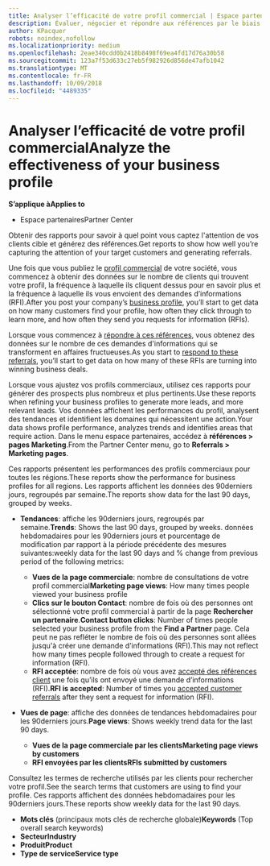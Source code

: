 ```yaml
---
title: Analyser l’efficacité de votre profil commercial | Espace partenaires
description: Évaluer, négocier et répondre aux références par le biais de l'Espace partenaires.
author: KPacquer
robots: noindex,nofollow
ms.localizationpriority: medium
ms.openlocfilehash: 2eae340cdd0b2418b8498f69ea4fd17d76a30b58
ms.sourcegitcommit: 123a7f53d633c27eb5f982926d856de47afb1042
ms.translationtype: MT
ms.contentlocale: fr-FR
ms.lasthandoff: 10/09/2018
ms.locfileid: "4489335"
---
```

# <a name="analyze-the-effectiveness-of-your-business-profile"></a><span data-ttu-id="dadb8-103">Analyser l’efficacité de votre profil commercial</span><span class="sxs-lookup"><span data-stu-id="dadb8-103">Analyze the effectiveness of your business profile</span></span>
<!-- 
https://go.microsoft.com/fwlink/?linkid=849120
-->

**<span data-ttu-id="dadb8-104">S’applique à</span><span class="sxs-lookup"><span data-stu-id="dadb8-104">Applies to</span></span>**

-  <span data-ttu-id="dadb8-105">Espace partenaires</span><span class="sxs-lookup"><span data-stu-id="dadb8-105">Partner Center</span></span>

<span data-ttu-id="dadb8-106">Obtenir des rapports pour savoir à quel point vous captez l'attention de vos clients cible et générez des références.</span><span class="sxs-lookup"><span data-stu-id="dadb8-106">Get reports to show how well you’re capturing the attention of your target customers and generating referrals.</span></span>

<span data-ttu-id="dadb8-107">Une fois que vous publiez le [profil commercial](create-a-marketing-profile.md) de votre société, vous commencez à obtenir des données sur le nombre de clients qui trouvent votre profil, la fréquence à laquelle ils cliquent dessus pour en savoir plus et la fréquence à laquelle ils vous envoient des demandes d’informations (RFI).</span><span class="sxs-lookup"><span data-stu-id="dadb8-107">After you post your company’s [business profile](create-a-marketing-profile.md), you’ll start to get data on how many customers find your profile, how often they click through to learn more, and how often they send you requests for information (RFIs).</span></span> 

<span data-ttu-id="dadb8-108">Lorsque vous commencez à [répondre à ces références](responding-to-referrals.md), vous obtenez des données sur le nombre de ces demandes d'informations qui se transforment en affaires fructueuses.</span><span class="sxs-lookup"><span data-stu-id="dadb8-108">As you start to [respond to these referrals](responding-to-referrals.md), you’ll start to get data on how many of these RFIs are turning into winning business deals.</span></span>

<span data-ttu-id="dadb8-109">Lorsque vous ajustez vos profils commerciaux, utilisez ces rapports pour générer des prospects plus nombreux et plus pertinents.</span><span class="sxs-lookup"><span data-stu-id="dadb8-109">Use these reports when refining your business profiles to generate more leads, and more relevant leads.</span></span> <span data-ttu-id="dadb8-110">Vos données affichent les performances du profil, analysent des tendances et identifient les domaines qui nécessitent une action.</span><span class="sxs-lookup"><span data-stu-id="dadb8-110">Your data shows profile performance, analyzes trends and identifies areas that require action.</span></span> <span data-ttu-id="dadb8-111">Dans le menu espace partenaires, accédez à **références > pages Marketing**.</span><span class="sxs-lookup"><span data-stu-id="dadb8-111">From the Partner Center menu, go to **Referrals > Marketing pages**.</span></span>

<span data-ttu-id="dadb8-112">Ces rapports présentent les performances des profils commerciaux pour toutes les régions.</span><span class="sxs-lookup"><span data-stu-id="dadb8-112">These reports show the performance for business profiles for all regions.</span></span> <span data-ttu-id="dadb8-113">Les rapports affichent les données des 90derniers jours, regroupés par semaine.</span><span class="sxs-lookup"><span data-stu-id="dadb8-113">The reports show data for the last 90 days, grouped by weeks.</span></span>

*  <span data-ttu-id="dadb8-114">**Tendances**: affiche les 90derniers jours, regroupés par semaine.</span><span class="sxs-lookup"><span data-stu-id="dadb8-114">**Trends**: Shows the last 90 days, grouped by weeks.</span></span> <span data-ttu-id="dadb8-115">données hebdomadaires pour les 90derniers jours et pourcentage de modification par rapport à la période précédente des mesures suivantes:</span><span class="sxs-lookup"><span data-stu-id="dadb8-115">weekly data for the last 90 days and % change from previous period of the following metrics:</span></span>

   * <span data-ttu-id="dadb8-116">**Vues de la page commerciale**: nombre de consultations de votre profil commercial</span><span class="sxs-lookup"><span data-stu-id="dadb8-116">**Marketing page views**: How many times people viewed your business profile</span></span>
   * <span data-ttu-id="dadb8-117">**Clics sur le bouton Contact**: nombre de fois où des personnes ont sélectionné votre profil commercial à partir de la page **Rechercher un partenaire**.</span><span class="sxs-lookup"><span data-stu-id="dadb8-117">**Contact button clicks**: Number of times people selected your business profile from the **Find a Partner** page.</span></span> <span data-ttu-id="dadb8-118">Cela peut ne pas refléter le nombre de fois où des personnes sont allées jusqu'à créer une demande d’informations (RFI).</span><span class="sxs-lookup"><span data-stu-id="dadb8-118">This may not reflect how many times people followed through to create a request for information (RFI).</span></span>
   * <span data-ttu-id="dadb8-119">**RFI acceptée**: nombre de fois où vous avez [accepté des références client](responding-to-referrals.md) une fois qu’ils ont envoyé une demande d’informations (RFI).</span><span class="sxs-lookup"><span data-stu-id="dadb8-119">**RFI is accepted**: Number of times you [accepted customer referrals](responding-to-referrals.md) after they sent a request for information (RFI).</span></span>


*  <span data-ttu-id="dadb8-120">**Vues de page**: affiche des données de tendances hebdomadaires pour les 90derniers jours.</span><span class="sxs-lookup"><span data-stu-id="dadb8-120">**Page views**: Shows weekly trend data for the last 90 days.</span></span>
   *  **<span data-ttu-id="dadb8-121">Vues de la page commerciale par les clients</span><span class="sxs-lookup"><span data-stu-id="dadb8-121">Marketing page views by customers</span></span>**
   *  **<span data-ttu-id="dadb8-122">RFI envoyées par les clients</span><span class="sxs-lookup"><span data-stu-id="dadb8-122">RFIs submitted by customers</span></span>**

<span data-ttu-id="dadb8-123">Consultez les termes de recherche utilisés par les clients pour rechercher votre profil.</span><span class="sxs-lookup"><span data-stu-id="dadb8-123">See the search terms that customers are using to find your profile.</span></span> <span data-ttu-id="dadb8-124">Ces rapports affichent des données hebdomadaires pour les 90derniers jours.</span><span class="sxs-lookup"><span data-stu-id="dadb8-124">These reports show weekly data for the last 90 days.</span></span>

*  <span data-ttu-id="dadb8-125">**Mots clés** (principaux mots clés de recherche globale)</span><span class="sxs-lookup"><span data-stu-id="dadb8-125">**Keywords** (Top overall search keywords)</span></span> 
*  **<span data-ttu-id="dadb8-126">Secteur</span><span class="sxs-lookup"><span data-stu-id="dadb8-126">Industry</span></span>**
*  **<span data-ttu-id="dadb8-127">Produit</span><span class="sxs-lookup"><span data-stu-id="dadb8-127">Product</span></span>**
*  **<span data-ttu-id="dadb8-128">Type de service</span><span class="sxs-lookup"><span data-stu-id="dadb8-128">Service type</span></span>**

